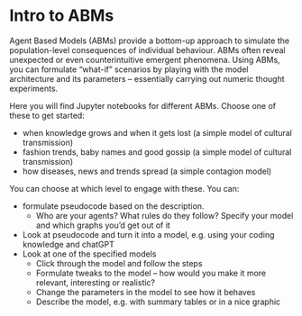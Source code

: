 # Intro to ABMs
Agent Based Models (ABMs) provide a bottom-up approach to simulate the population-level consequences of individual behaviour. ABMs often reveal unexpected or even counterintuitive emergent phenomena. Using ABMs, you can formulate “what-if” scenarios by playing with the model architecture and its parameters – essentially carrying out numeric thought experiments. 

Here you will find Jupyter notebooks for different ABMs. Choose one of these to get started:
- when knowledge grows and when it gets lost (a simple model of cultural transmission)
- fashion trends, baby names and good gossip (a simple model of cultural transmission)
- how diseases, news and trends spread (a simple contagion model)

You can choose at which level to engage with these. You can:
- formulate pseudocode based on the description. 
    - Who are your agents? What rules do they follow? Specify your model and which graphs you’d get out of it
- Look at pseudocode and turn it into a model, e.g. using your coding knowledge and chatGPT 
- Look at one of the specified models
    - Click through the model and follow the steps
    - Formulate tweaks to the model – how would you make it more relevant, interesting or realistic?
    - Change the parameters in the model to see how it behaves
    - Describe the model, e.g. with summary tables or in a nice graphic
